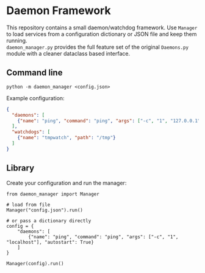 # Daemon Framework

This repository contains a small daemon/watchdog framework. Use `Manager` to load services from a configuration dictionary or JSON file and keep them running.  
`daemon_manager.py` provides the full feature set of the original `Daemons.py` module with a cleaner dataclass based interface.

## Command line

```
python -m daemon_manager <config.json>
```

Example configuration:

```json
{
  "daemons": [
    {"name": "ping", "command": "ping", "args": ["-c", "1", "127.0.0.1"], "autostart": true}
  ],
  "watchdogs": [
    {"name": "tmpwatch", "path": "/tmp"}
  ]
}
```

## Library

Create your configuration and run the manager:

```
from daemon_manager import Manager

# load from file
Manager("config.json").run()

# or pass a dictionary directly
config = {
    "daemons": [
        {"name": "ping", "command": "ping", "args": ["-c", "1", "localhost"], "autostart": True}
    ]
}

Manager(config).run()
```
